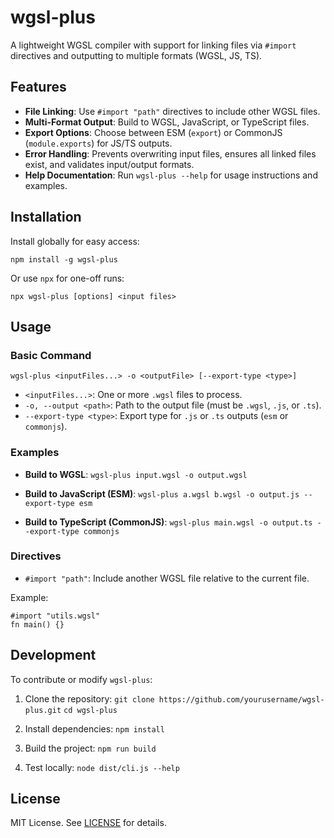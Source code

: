 # wgsl-plus

A lightweight WGSL compiler with support for linking files via `#import` directives and outputting to multiple formats (WGSL, JS, TS).

## Features

- **File Linking**: Use `#import "path"` directives to include other WGSL files.
- **Multi-Format Output**: Build to WGSL, JavaScript, or TypeScript files.
- **Export Options**: Choose between ESM (`export`) or CommonJS (`module.exports`) for JS/TS outputs.
- **Error Handling**: Prevents overwriting input files, ensures all linked files exist, and validates input/output formats.
- **Help Documentation**: Run `wgsl-plus --help` for usage instructions and examples.

## Installation

Install globally for easy access:

`npm install -g wgsl-plus`

Or use `npx` for one-off runs:

`npx wgsl-plus [options] <input files>`

## Usage

### Basic Command

`wgsl-plus <inputFiles...> -o <outputFile> [--export-type <type>]`

- `<inputFiles...>`: One or more `.wgsl` files to process.
- `-o, --output <path>`: Path to the output file (must be `.wgsl`, `.js`, or `.ts`).
- `--export-type <type>`: Export type for `.js` or `.ts` outputs (`esm` or `commonjs`).

### Examples

- **Build to WGSL**:
  `wgsl-plus input.wgsl -o output.wgsl`

- **Build to JavaScript (ESM)**:
  `wgsl-plus a.wgsl b.wgsl -o output.js --export-type esm`

- **Build to TypeScript (CommonJS)**:
  `wgsl-plus main.wgsl -o output.ts --export-type commonjs`

### Directives

- `#import "path"`: Include another WGSL file relative to the current file.

Example:

``` wgsl
#import "utils.wgsl"
fn main() {}
```

## Development

To contribute or modify `wgsl-plus`:

1. Clone the repository:
   `git clone https://github.com/yourusername/wgsl-plus.git`
   `cd wgsl-plus`

2. Install dependencies:
   `npm install`

3. Build the project:
   `npm run build`

4. Test locally:
   `node dist/cli.js --help`

## License

MIT License. See [LICENSE](LICENSE) for details.